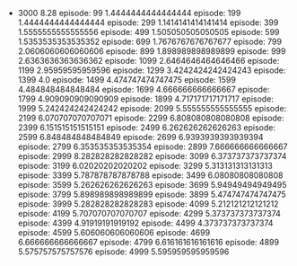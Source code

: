 - 3000 8.28
episode: 99 1.4444444444444444
episode: 199 1.4444444444444444
episode: 299 1.1414141414141414
episode: 399 1.5555555555555556
episode: 499 1.505050505050505
episode: 599 1.5353535353535352
episode: 699 1.7676767676767677
episode: 799 2.0606060606060606
episode: 899 1.898989898989899
episode: 999 2.6363636363636362
episode: 1099 2.6464646464646466
episode: 1199 2.95959595959596
episode: 1299 3.4242424242424243
episode: 1399 4.0
episode: 1499 4.474747474747475
episode: 1599 4.484848484848484
episode: 1699 4.666666666666667
episode: 1799 4.909090909090909
episode: 1899 4.717171717171717
episode: 1999 5.242424242424242
episode: 2099 5.555555555555555
episode: 2199 6.070707070707071
episode: 2299 6.808080808080808
episode: 2399 6.151515151515151
episode: 2499 6.262626262626263
episode: 2599 6.848484848484849
episode: 2699 6.9393939393939394
episode: 2799 6.353535353535354
episode: 2899 7.666666666666667
episode: 2999 8.282828282828282
episode: 3099 6.373737373737374
episode: 3199 6.02020202020202
episode: 3299 5.313131313131313
episode: 3399 5.787878787878788
episode: 3499 6.08080808080808
episode: 3599 5.262626262626263
episode: 3699 5.94949494949495
episode: 3799 5.898989898989899
episode: 3899 5.474747474747475
episode: 3999 5.282828282828283
episode: 4099 5.212121212121212
episode: 4199 5.707070707070707
episode: 4299 5.373737373737374
episode: 4399 4.91919191919192
episode: 4499 4.373737373737374
episode: 4599 5.606060606060606
episode: 4699 6.666666666666667
episode: 4799 6.616161616161616
episode: 4899 5.575757575757576
episode: 4999 5.595959595959596
